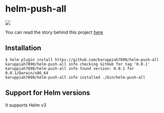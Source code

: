 # helm-push-all

![](https://github.com/karuppiah7890/helm-push-all/workflows/goreleaser/badge.svg)

You can read the story behind this project [here](STORY.md)

## Installation

```
$ helm plugin install https://github.com/karuppiah7890/helm-push-all
karuppiah7890/helm-push-all info checking GitHub for tag '0.0.1'
karuppiah7890/helm-push-all info found version: 0.0.1 for 0.0.1/Darwin/x86_64
karuppiah7890/helm-push-all info installed ./bin/helm-push-all
```

## Support for Helm versions

It supports Helm v3
